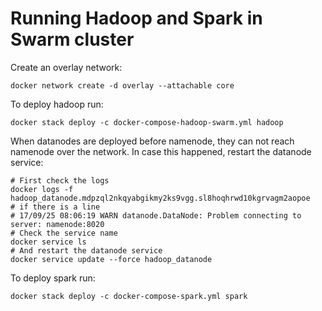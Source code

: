# Running Hadoop and Spark in Swarm cluster

Create an overlay network:
```
docker network create -d overlay --attachable core
```

To deploy hadoop run:
```
docker stack deploy -c docker-compose-hadoop-swarm.yml hadoop
```

When datanodes are deployed before namenode, they can not reach namenode over the network. In case this happened, restart the datanode service:
```
# First check the logs
docker logs -f hadoop_datanode.mdpzql2nkqyabgikmy2ks9vgg.sl8hoqhrwd10kgrvagm2aopoe
# if there is a line 
# 17/09/25 08:06:19 WARN datanode.DataNode: Problem connecting to server: namenode:8020
# Check the service name
docker service ls
# And restart the datanode service
docker service update --force hadoop_datanode
```

To deploy spark run:
```
docker stack deploy -c docker-compose-spark.yml spark
```

